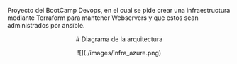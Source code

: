Proyecto del BootCamp Devops, en el cual se pide crear una infraestructura mediante Terraform para mantener Webservers y que estos sean administrados por ansible.
<p align="center">
                                           # Diagrama de la arquitectura
<p>
<p align="center">
![](./images/infra_azure.png)
<p>
